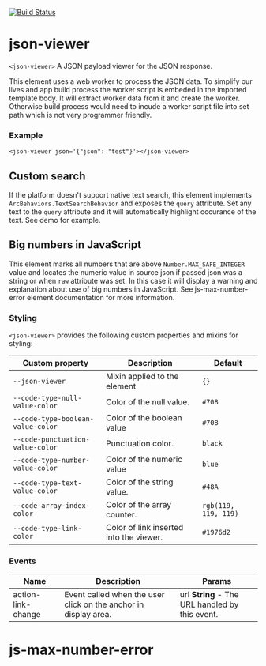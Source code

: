 [![Build Status](https://travis-ci.org/advanced-rest-client/json-viewer.svg?branch=master)](https://travis-ci.org/advanced-rest-client/json-viewer)  

# json-viewer

`<json-viewer>` A JSON payload viewer for the JSON response.

This element uses a web worker to process the JSON data.
To simplify our lives and app build process the worker script is embeded in the
imported template body. It will extract worker data from it and create the
worker. Otherwise build process would need to incude a worker script file
into set path which is not very programmer friendly.

### Example
```
<json-viewer json='{"json": "test"}'></json-viewer>
```

## Custom search
If the platform doesn't support native text search, this element implements
`ArcBehaviors.TextSearchBehavior` and exposes the `query` attribute.
Set any text to the `query` attribute and it will automatically highlight
occurance of the text.
See demo for example.

## Big numbers in JavaScript
This element marks all numbers that are above `Number.MAX_SAFE_INTEGER` value
and locates the numeric value in source json if passed json was a string or
when `raw` attribute was set. In this case it will display a warning and
explanation about use of big numbers in JavaScript.
See js-max-number-error element documentation for more information.

### Styling
`<json-viewer>` provides the following custom properties and mixins for styling:

Custom property | Description | Default
----------------|-------------|----------
`--json-viewer` | Mixin applied to the element | `{}`
`--code-type-null-value-color` | Color of the null value. | `#708`
`--code-type-boolean-value-color` | Color of the boolean value | `#708`
`--code-punctuation-value-color` | Punctuation color. | `black`
`--code-type-number-value-color` | Color of the numeric value | `blue`
`--code-type-text-value-color` | Color of the string value. | `#48A`
`--code-array-index-color` | Color of the array counter. | `rgb(119, 119, 119)`
`--code-type-link-color` | Color of link inserted into the viewer. | `#1976d2`



### Events
| Name | Description | Params |
| --- | --- | --- |
| action-link-change | Event called when the user click on the anchor in display area. | url **String** - The URL handled by this event. |
# js-max-number-error


